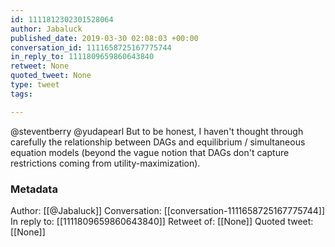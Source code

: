 ```yaml
---
id: 1111812302301528064
author: Jabaluck
published_date: 2019-03-30 02:08:03 +00:00
conversation_id: 1111658725167775744
in_reply_to: 1111809659860643840
retweet: None
quoted_tweet: None
type: tweet
tags:

---
```


@steventberry @yudapearl But to be honest, I haven't thought through carefully the relationship between DAGs and equilibrium / simultaneous equation models (beyond the vague notion that DAGs don't capture restrictions coming from utility-maximization).

### Metadata

Author: [[@Jabaluck]]
Conversation: [[conversation-1111658725167775744]]
In reply to: [[1111809659860643840]]
Retweet of: [[None]]
Quoted tweet: [[None]]
